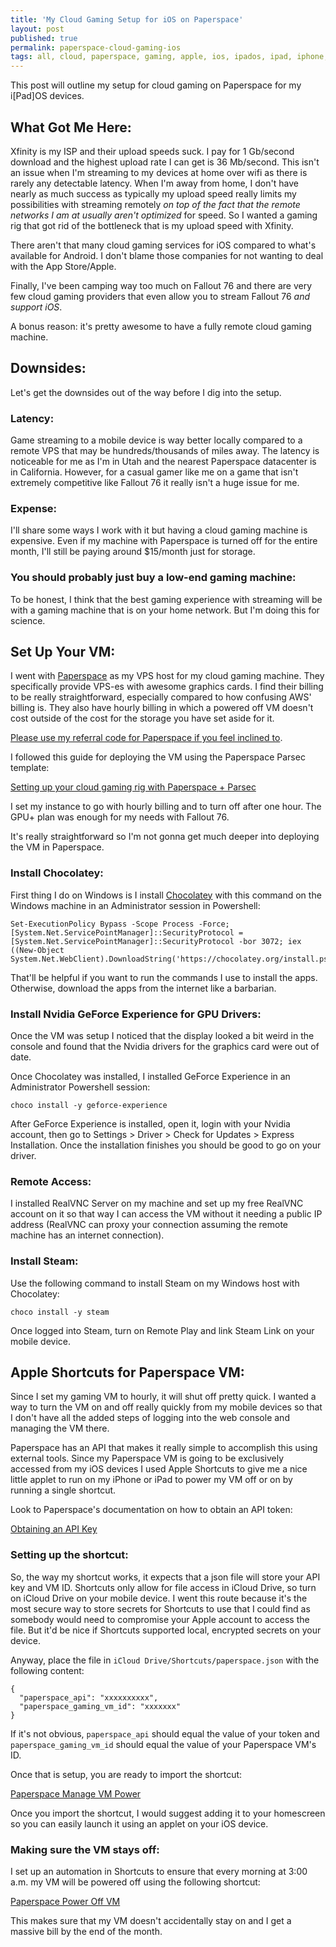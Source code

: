 ```yaml
---
title: 'My Cloud Gaming Setup for iOS on Paperspace'
layout: post
published: true
permalink: paperspace-cloud-gaming-ios
tags: all, cloud, paperspace, gaming, apple, ios, ipados, ipad, iphone, apple, shortcuts, fallout, 76, bethesda
---
```


This post will outline my setup for cloud gaming on Paperspace for my i[Pad]OS devices.

## What Got Me Here:

Xfinity is my ISP and their upload speeds suck. I pay for 1 Gb/second download and the highest upload rate I can get is 36 Mb/second. This isn't an issue when I'm streaming to my devices at home over wifi as there is rarely any detectable latency. When I'm away from home, I don't have nearly as much success as typically my upload speed really limits my possibilities with streaming remotely _on top of the fact that the remote networks I am at usually aren't optimized_ for speed. So I wanted a gaming rig that got rid of the bottleneck that is my upload speed with Xfinity.

There aren't that many cloud gaming services for iOS compared to what's available for Android. I don't blame those companies for not wanting to deal with the App Store/Apple. 

Finally, I've been camping way too much on Fallout 76 and there are very few cloud gaming providers that even allow you to stream Fallout 76 _and support iOS_.

A bonus reason: it's pretty awesome to have a fully remote cloud gaming machine.

## Downsides:

Let's get the downsides out of the way before I dig into the setup.

### Latency:
Game streaming to a mobile device is way better locally compared to a remote VPS that may be hundreds/thousands of miles away. The latency is noticeable for me as I'm in Utah and the nearest Paperspace datacenter is in California. However, for a casual gamer like me on a game that isn't extremely competitive like Fallout 76 it really isn't a huge issue for me.

### Expense:
I'll share some ways I work with it but having a cloud gaming machine is expensive. Even if my machine with Paperspace is turned off for the entire month, I'll still be paying around $15/month just for storage.

### You should probably just buy a low-end gaming machine:
To be honest, I think that the best gaming experience with streaming will be with a gaming machine that is on your home network. But I'm doing this for science.

## Set Up Your VM:

I went with [Paperspace](https://paperspace.com) as my VPS host for my cloud gaming machine. They specifically provide VPS-es with awesome graphics cards. I find their billing to be really straightforward, especially compared to how confusing AWS' billing is. They also have hourly billing in which a powered off VM doesn't cost outside of the cost for the storage you have set aside for it.

[Please use my referral code for Paperspace if you feel inclined to](https://console.paperspace.com/signup?R=LP56CQW).

I followed this guide for deploying the VM using the Paperspace Parsec template:

[Setting up your cloud gaming rig with Paperspace + Parsec](https://blog.paperspace.com/setting-up-your-cloud-gaming-rig-with-paperspace-parsec/)

I set my instance to go with hourly billing and to turn off after one hour. The GPU+ plan was enough for my needs with Fallout 76.

It's really straightforward so I'm not gonna get much deeper into deploying the VM in Paperspace.

### Install Chocolatey:

First thing I do on Windows is I install [Chocolatey](https://chocolatey.org) with this command on the Windows machine in an Administrator session in Powershell:

```
Set-ExecutionPolicy Bypass -Scope Process -Force; [System.Net.ServicePointManager]::SecurityProtocol = [System.Net.ServicePointManager]::SecurityProtocol -bor 3072; iex ((New-Object System.Net.WebClient).DownloadString('https://chocolatey.org/install.ps1'))
```

That'll be helpful if you want to run the commands I use to install the apps. Otherwise, download the apps from the internet like a barbarian.

### Install Nvidia GeForce Experience for GPU Drivers:

Once the VM was setup I noticed that the display looked a bit weird in the console and found that the Nvidia drivers for the graphics card were out of date.


Once Chocolatey was installed, I installed GeForce Experience in an Administrator Powershell session:

```
choco install -y geforce-experience
```

After GeForce Experience is installed, open it, login with your Nvidia account, then go to Settings > Driver > Check for Updates > Express Installation. Once the installation finishes you should be good to go on your driver.

### Remote Access:

I installed RealVNC Server on my machine and set up my free RealVNC account on it so that way I can access the VM without it needing a public IP address (RealVNC can proxy your connection assuming the remote machine has an internet connection).

### Install Steam:

Use the following command to install Steam on my Windows host with Chocolatey:

```
choco install -y steam
```

Once logged into Steam, turn on Remote Play and link Steam Link on your mobile device.


## Apple Shortcuts for Paperspace VM:

Since I set my gaming VM to hourly, it will shut off pretty quick. I wanted a way to turn the VM on and off really quickly from my mobile devices so that I don't have all the added steps of logging into the web console and managing the VM there.

Paperspace has an API that makes it really simple to accomplish this using external tools. Since my Paperspace VM is going to be exclusively accessed from my iOS devices I used Apple Shortcuts to give me a nice little applet to run on my iPhone or iPad to power my VM off or on by running a single shortcut.

Look to Paperspace's documentation on how to obtain an API token:

[Obtaining an API Key](https://docs.paperspace.com/paperspace-core-api/get-started/obtaining-an-api-key)

### Setting up the shortcut:

So, the way my shortcut works, it expects that a json file will store your API key and VM ID. Shortcuts only allow for file access in iCloud Drive, so turn on iCloud Drive on your mobile device. I went this route because it's the most secure way to store secrets for Shortcuts to use that I could find as somebody would need to compromise your Apple account to access the file. But it'd be nice if Shortcuts supported local, encrypted secrets on your device.

Anyway, place the file in `iCloud Drive/Shortcuts/paperspace.json` with the following content:

```
{
  "paperspace_api": "xxxxxxxxxx",
  "paperspace_gaming_vm_id": "xxxxxxx"
}
```

If it's not obvious, `paperspace_api` should equal the value of your token and `paperspace_gaming_vm_id` should equal the value of your Paperspace VM's ID.

Once that is setup, you are ready to import the shortcut:

[Paperspace Manage VM Power](https://www.icloud.com/shortcuts/7f6601b153b34bdfab4aa65d7d6f5fcf)

Once you import the shortcut, I would suggest adding it to your homescreen so you can easily launch it using an applet on your iOS device.

### Making sure the VM stays off:

I set up an automation in Shortcuts to ensure that every morning at 3:00 a.m. my VM will be powered off using the following shortcut:

[Paperspace Power Off VM](https://www.icloud.com/shortcuts/c0fb3eaa178e47d7802008fdc03766d5)

This makes sure that my VM doesn't accidentally stay on and I get a massive bill by the end of the month.
